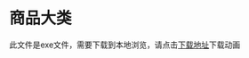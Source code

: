 # 商品大类

此文件是exe文件，需要下载到本地浏览，请点击[下载地址](http://resource.3cwdb.com/kailong-donghua/%E5%9F%BA%E6%9C%AC%E8%B5%84%E6%96%99_1%E4%BA%A7%E5%93%81%E5%A4%A7%E7%B1%BB.exe)下载动画


